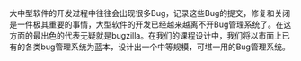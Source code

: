 ﻿   大中型软件的开发过程中往往会出现很多Bug，记录这些Bug的提交，修复和关闭是一件极其重要的事情，大型软件的开发已经越来越离不开Bug管理系统了。在这方面的最出色的代表无疑就是bugzilla。在我们的课程设计中，我们将以市面上已有的各类bug管理系统为蓝本，设计出一个中等规模，可堪一用的Bug管理系统。
